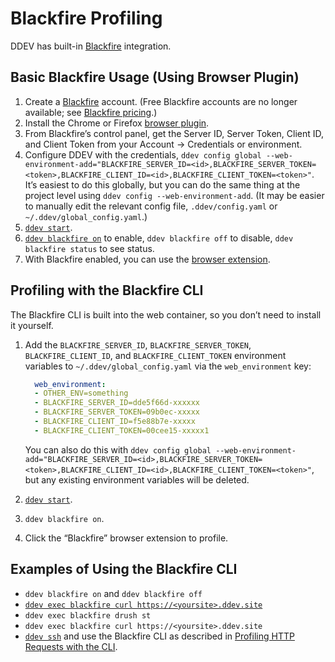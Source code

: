 # Blackfire Profiling

DDEV has built-in [Blackfire](https://blackfire.io) integration.

## Basic Blackfire Usage (Using Browser Plugin)

1. Create a [Blackfire](https://blackfire.io) account. (Free Blackfire accounts are no longer available; see [Blackfire pricing](https://www.blackfire.io/pricing).)
2. Install the Chrome or Firefox [browser plugin](https://blackfire.io/docs/profiling-cookbooks/profiling-http-via-browser).
3. From Blackfire’s control panel, get the Server ID, Server Token, Client ID, and Client Token from your Account → Credentials or environment.
4. Configure DDEV with the credentials, `ddev config global --web-environment-add="BLACKFIRE_SERVER_ID=<id>,BLACKFIRE_SERVER_TOKEN=<token>,BLACKFIRE_CLIENT_ID=<id>,BLACKFIRE_CLIENT_TOKEN=<token>"`. It’s easiest to do this globally, but you can do the same thing at the project level using `ddev config --web-environment-add`. (It may be easier to manually edit the relevant config file, `.ddev/config.yaml` or `~/.ddev/global_config.yaml`.)
5. [`ddev start`](../basics/commands.md#start).
6. [`ddev blackfire on`](../basics/commands.md#blackfire) to enable, `ddev blackfire off` to disable, `ddev blackfire status` to see status.
7. With Blackfire enabled, you can use the [browser extension](https://blackfire.io/docs/profiling-cookbooks/profiling-http-via-browser).

## Profiling with the Blackfire CLI

The Blackfire CLI is built into the web container, so you don’t need to install it yourself.

1. Add the `BLACKFIRE_SERVER_ID`, `BLACKFIRE_SERVER_TOKEN`, `BLACKFIRE_CLIENT_ID`, and `BLACKFIRE_CLIENT_TOKEN` environment variables to `~/.ddev/global_config.yaml` via the `web_environment` key:

    ```yaml
      web_environment:
      - OTHER_ENV=something
      - BLACKFIRE_SERVER_ID=dde5f66d-xxxxxx
      - BLACKFIRE_SERVER_TOKEN=09b0ec-xxxxx
      - BLACKFIRE_CLIENT_ID=f5e88b7e-xxxxx
      - BLACKFIRE_CLIENT_TOKEN=00cee15-xxxxx1
    ```

   You can also do this with `ddev config global --web-environment-add="BLACKFIRE_SERVER_ID=<id>,BLACKFIRE_SERVER_TOKEN=<token>,BLACKFIRE_CLIENT_ID=<id>,BLACKFIRE_CLIENT_TOKEN=<token>"`, but any existing environment variables will be deleted.
2. [`ddev start`](../basics/commands.md#start).
3. `ddev blackfire on`.
4. Click the “Blackfire” browser extension to profile.

## Examples of Using the Blackfire CLI

* `ddev blackfire on` and `ddev blackfire off`
* [`ddev exec blackfire curl https://<yoursite>.ddev.site`](../basics/commands.md#exec)
* `ddev exec blackfire drush st`
* `ddev exec blackfire curl https://<yoursite>.ddev.site`
* [`ddev ssh`](../basics/commands.md#ssh) and use the Blackfire CLI as described in [Profiling HTTP Requests with the CLI](https://blackfire.io/docs/profiling-cookbooks/profiling-http-via-cli).
